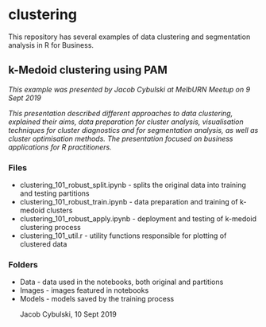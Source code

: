 # clustering
This repository has several examples of data clustering and segmentation analysis in R for Business. 

## k-Medoid clustering using PAM
<i>This example was presented by Jacob Cybulski at MelbURN Meetup on 9 Sept 2019

This presentation described different approaches to data clustering, explained their aims, data preparation for cluster analysis, visualisation techniques for cluster diagnostics and for segmentation analysis, as well as cluster optimisation methods. The presentation focused on business applications for R practitioners.</i>
 
### Files

<ul>
 <li>clustering_101_robust_split.ipynb - splits the original data into training and testing partitions</li>
 <li>clustering_101_robust_train.ipynb - data preparation and training of k-medoid clusters</li>
 <li>clustering_101_robust_apply.ipynb - deployment and testing of k-medoid clustering process</li>
 <li>clustering_101_util.r - utility functions responsible for plotting of clustered data</li>
</ul>

### Folders

<ul>
 <li>Data - data used in the notebooks, both original and partitions</li>
 <li>Images - images featured in notebooks</li>
 <li>Models - models saved by the training process</li>
</ul>

<ul>
Jacob Cybulski, 10 Sept 2019
